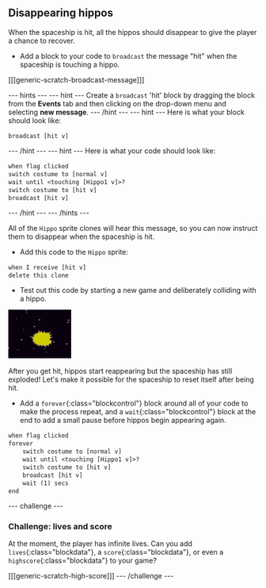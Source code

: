 ## Disappearing hippos

When the spaceship is hit, all the hippos should disappear to give the player a chance to recover.

+ Add a block to your code to `broadcast` the message "hit" when the spaceship is touching a hippo.

[[[generic-scratch-broadcast-message]]]

\--- hints \--- \--- hint \--- Create a `broadcast` 'hit' block by dragging the block from the **Events** tab and then clicking on the drop-down menu and selecting **new message**. \--- /hint \--- \--- hint \--- Here is what your block should look like:

```blocks
broadcast [hit v]
```

\--- /hint \--- \--- hint \--- Here is what your code should look like:

```blocks
when flag clicked
switch costume to [normal v]
wait until <touching [Hippo1 v]>?
switch costume to [hit v]
broadcast [hit v]
```

\--- /hint \--- \--- /hints \---

All of the `Hippo` sprite clones will hear this message, so you can now instruct them to disappear when the spaceship is hit.

+ Add this code to the `Hippo` sprite:

```blocks
when I receive [hit v]
delete this clone
```

+ Test out this code by starting a new game and deliberately colliding with a hippo.

![screenshot](images/invaders-hippo-collide.png)

After you get hit, hippos start reappearing but the spaceship has still exploded! Let's make it possible for the spaceship to reset itself after being hit.

+ Add a `forever`{:class="blockcontrol"} block around all of your code to make the process repeat, and a `wait`{:class="blockcontrol"} block at the end to add a small pause before hippos begin appearing again.

```blocks
when flag clicked
forever
    switch costume to [normal v]
    wait until <touching [Hippo1 v]>?
    switch costume to [hit v]
    broadcast [hit v]
    wait (1) secs
end
```

\--- challenge \---

### Challenge: lives and score

At the moment, the player has infinite lives. Can you add `lives`{:class="blockdata"}, a `score`{:class="blockdata"}, or even a `highscore`{:class="blockdata"} to your game?

[[[generic-scratch-high-score]]] \--- /challenge \---
